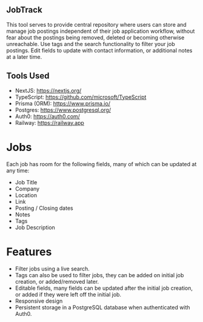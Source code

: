 ## JobTrack

This tool serves to provide central repository where users can store and manage job postings independent of their job application workflow, without fear about the postings being removed, deleted or becoming otherwise unreachable.
Use tags and the search functionality to filter your job postings.
Edit fields to update with contact information, or additional notes at a later time.

## Tools Used
 - NextJS: https://nextjs.org/
 - TypeScript: https://github.com/microsoft/TypeScript
 - Prisma (ORM): https://www.prisma.io/
 - Postgres: https://www.postgresql.org/
 - Auth0: https://auth0.com/
 - Railway: https://railway.app

# Jobs

Each job has room for the following fields, many of which can be updated at any time:

 - Job Title
 - Company
 - Location
 - Link
 - Posting / Closing dates
 - Notes
 - Tags
 - Job Description

# Features

 - Filter jobs using a live search.
 - Tags can also be used to filter jobs, they can be added on initial job creation, or added/removed later.
 - Editable fields, many fields can be updated after the initial job creation, or added if they were left off the initial job.
 - Responsive design
 - Persistent storage in a PostgreSQL database when authenticated with Auth0.


